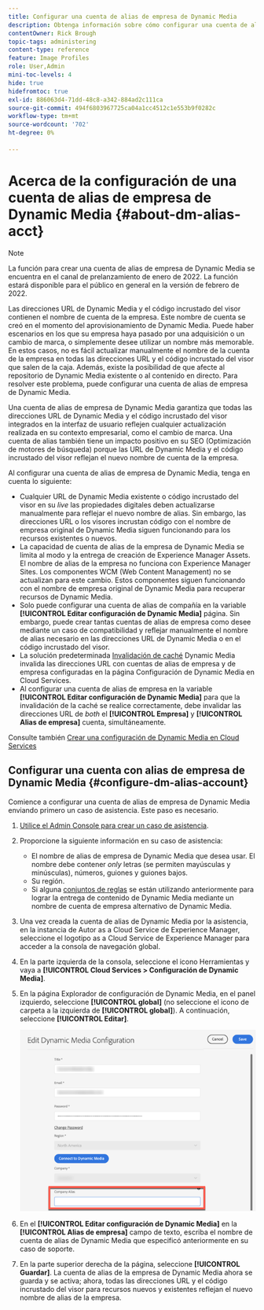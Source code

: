 ```yaml
---
title: Configurar una cuenta de alias de empresa de Dynamic Media
description: Obtenga información sobre cómo configurar una cuenta de alias de empresa en Dynamic Media.
contentOwner: Rick Brough
topic-tags: administering
content-type: reference
feature: Image Profiles
role: User,Admin
mini-toc-levels: 4
hide: true
hidefromtoc: true
exl-id: 886063d4-71dd-48c8-a342-884ad2c111ca
source-git-commit: 494f6803967725ca04a1cc4512c1e553b9f0282c
workflow-type: tm+mt
source-wordcount: '702'
ht-degree: 0%

---
```


# Acerca de la configuración de una cuenta de alias de empresa de Dynamic Media {#about-dm-alias-acct}

>[!NOTE]
>
>La función para crear una cuenta de alias de empresa de Dynamic Media se encuentra en el canal de prelanzamiento de enero de 2022. La función estará disponible para el público en general en la versión de febrero de 2022.

Las direcciones URL de Dynamic Media y el código incrustado del visor contienen el nombre de cuenta de la empresa. Este nombre de cuenta se creó en el momento del aprovisionamiento de Dynamic Media. Puede haber escenarios en los que su empresa haya pasado por una adquisición o un cambio de marca, o simplemente desee utilizar un nombre más memorable. En estos casos, no es fácil actualizar manualmente el nombre de la cuenta de la empresa en todas las direcciones URL y el código incrustado del visor que salen de la caja. Además, existe la posibilidad de que afecte al repositorio de Dynamic Media existente o al contenido en directo. Para resolver este problema, puede configurar una cuenta de alias de empresa de Dynamic Media.

Una cuenta de alias de empresa de Dynamic Media garantiza que todas las direcciones URL de Dynamic Media y el código incrustado del visor integrados en la interfaz de usuario reflejen cualquier actualización realizada en su contexto empresarial, como el cambio de marca. Una cuenta de alias también tiene un impacto positivo en su SEO (Optimización de motores de búsqueda) porque las URL de Dynamic Media y el código incrustado del visor reflejan el nuevo nombre de cuenta de la empresa.

Al configurar una cuenta de alias de empresa de Dynamic Media, tenga en cuenta lo siguiente:

* Cualquier URL de Dynamic Media existente o código incrustado del visor en su *live* las propiedades digitales deben actualizarse manualmente para reflejar el nuevo nombre de alias. Sin embargo, las direcciones URL o los visores incrustan código con el nombre de empresa original de Dynamic Media siguen funcionando para los recursos existentes o nuevos.
* La capacidad de cuenta de alias de la empresa de Dynamic Media se limita al modo y la entrega de creación de Experience Manager Assets. El nombre de alias de la empresa no funciona con Experience Manager Sites. Los componentes WCM (Web Content Management) no se actualizan para este cambio. Estos componentes siguen funcionando con el nombre de empresa original de Dynamic Media para recuperar recursos de Dynamic Media.
* Solo puede configurar una cuenta de alias de compañía en la variable **[!UICONTROL Editar configuración de Dynamic Media]** página. Sin embargo, puede crear tantas cuentas de alias de empresa como desee mediante un caso de compatibilidad y reflejar manualmente el nombre de alias necesario en las direcciones URL de Dynamic Media o en el código incrustado del visor.
* La solución predeterminada [Invalidación de caché](/help/assets/dynamic-media/invalidate-cdn-cache-dynamic-media.md) Dynamic Media invalida las direcciones URL con cuentas de alias de empresa y de empresa configuradas en la página Configuración de Dynamic Media en Cloud Services.
* Al configurar una cuenta de alias de empresa en la variable **[!UICONTROL Editar configuración de Dynamic Media]** para que la invalidación de la caché se realice correctamente, debe invalidar las direcciones URL de *both* el **[!UICONTROL Empresa]** y **[!UICONTROL Alias de empresa]** cuenta, simultáneamente.

Consulte también [Crear una configuración de Dynamic Media en Cloud Services](/help/assets/dynamic-media/config-dm.md#configuring-dynamic-media-cloud-services)

## Configurar una cuenta con alias de empresa de Dynamic Media {#configure-dm-alias-account}

Comience a configurar una cuenta de alias de empresa de Dynamic Media enviando primero un caso de asistencia. Este paso es necesario.

1. [Utilice el Admin Console para crear un caso de asistencia](https://helpx.adobe.com/enterprise/using/support-for-experience-cloud.html).
1. Proporcione la siguiente información en su caso de asistencia:

   * El nombre de alias de empresa de Dynamic Media que desea usar. El nombre debe contener *only* letras (se permiten mayúsculas y minúsculas), números, guiones y guiones bajos.
   * Su región.
   * Si alguna [conjuntos de reglas](/help/assets/dynamic-media/using-rulesets-to-transform-urls.md) se están utilizando anteriormente para lograr la entrega de contenido de Dynamic Media mediante un nombre de cuenta de empresa alternativo de Dynamic Media.

1. Una vez creada la cuenta de alias de Dynamic Media por la asistencia, en la instancia de Autor as a Cloud Service de Experience Manager, seleccione el logotipo as a Cloud Service de Experience Manager para acceder a la consola de navegación global.
1. En la parte izquierda de la consola, seleccione el icono Herramientas y vaya a **[!UICONTROL Cloud Services > Configuración de Dynamic Media]**.
1. En la página Explorador de configuración de Dynamic Media, en el panel izquierdo, seleccione **[!UICONTROL global]** (no seleccione el icono de carpeta a la izquierda de **[!UICONTROL global]**). A continuación, seleccione **[!UICONTROL Editar]**.

   ![Campo de texto Alias de empresa de Dynamic Media](/help/assets/assets-dm/dm-company-alias.png)

1. En el **[!UICONTROL Editar configuración de Dynamic Media]** en la **[!UICONTROL Alias de empresa]** campo de texto, escriba el nombre de cuenta de alias de Dynamic Media que especificó anteriormente en su caso de soporte.
1. En la parte superior derecha de la página, seleccione **[!UICONTROL Guardar]**.
La cuenta de alias de la empresa de Dynamic Media ahora se guarda y se activa; ahora, todas las direcciones URL y el código incrustado del visor para recursos nuevos y existentes reflejan el nuevo nombre de alias de la empresa.